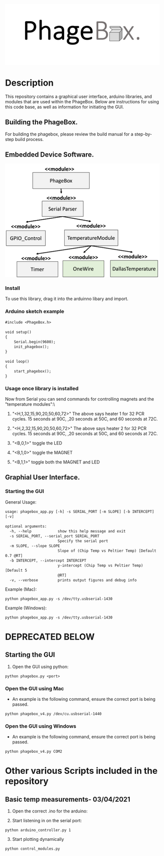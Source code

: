 ![PhageBox Logo](figures/logo.png)

# Description
This repository contains a graphical user interface, arduino libraries, and modules that are used within the PhageBox. Below are instructions for using this code base, as well as information for initiating the GUI. 


## Building the PhageBox.
For building the phagebox, please review the build manual for a step-by-step build process. 

## Embedded Device Software.
![box diaram](figures/box_diagram.png)
### Install
To use this library, drag it into the arduinno libary and import.

### Arduino sketch example

```
#include <PhageBox.h> 

void setup()
{
    Serial.begin(9600);
    init_phagebox();
}

void loop() 
{
    start_phagebox();
}
```

### Usage once library is installed
Now from Serial you can send commands for controlling magnets and the "temperature modules":\

1. "<H,1,32,15,90,20,50,60,72>"
The above says heater 1 for 32 PCR cycles. 15 seconds at 90C, ,20 seconds at 50C, and 60 seconds at 72C.

2. "<H,2,32,15,90,20,50,60,72>"
The above says heater 2 for 32 PCR cycles. 15 seconds at 90C, ,20 seconds at 50C, and 60 seconds at 72C.

3. "<B,0,1>"
toggle the LED

4. "<B,1,0>"
toggle the MAGNET

4. "<B,1,1>"
toggle both the MAGNET and LED


## Graphial User Interface.

### Starting the GUI

General Usage:
```
usage: phagebox_app.py [-h] -s SERIAL_PORT [-m SLOPE] [-b INTERCEPT] [-v]

optional arguments:
  -h, --help            show this help message and exit
  -s SERIAL_PORT, --serial_port SERIAL_PORT
                        Specify the serial port
  -m SLOPE, --slope SLOPE
                        Slope of (Chip Temp vs Peltier Temp) [Default 0.7 @RT]
  -b INTERCEPT, --intercept INTERCEPT
                        y-intercept (Chip Temp vs Peltier Temp) [Default 5
                        @RT]
  -v, --verbose         prints output figures and debug info
```

Example (Mac):
```
python phagebox_app.py -s /dev/tty.usbserial-1430 
```

Example (Windows):
```
python phagebox_app.py -s /dev/tty.usbserial-1430 
```



# DEPRECATED BELOW
## Starting the GUI

1. Open the GUI using python:
```
python phagebox.py <port>
```

### Open the GUI using Mac
* An example is the following command, ensure the correct port is being passed.
```
python phagebox_v4.py /dev/cu.usbserial-1440
```

### Open the GUI using Windows
* An example is the following command, ensure the correct port is being passed.
```
python phagebox_v4.py COM2
```

# Other various Scripts included in the repository
## Basic temp measurements- 03/04/2021

1. Open the correct .ino for the arduino:

2. Start listening in on the serial port:
```
python arduino_controller.py 1
```

3. Start plotting dynamically
```
python control_modules.py
```

